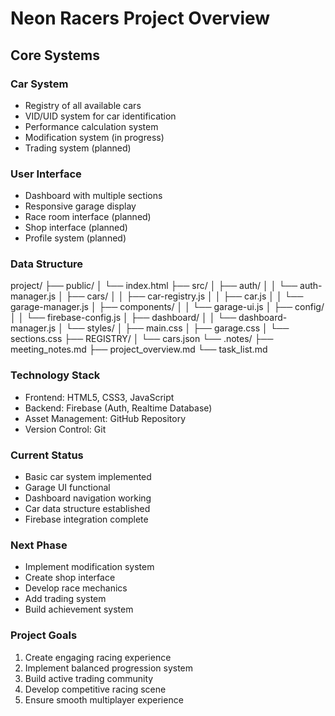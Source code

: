 # Neon Racers Project Overview

## Core Systems

### Car System
- Registry of all available cars
- VID/UID system for car identification
- Performance calculation system
- Modification system (in progress)
- Trading system (planned)

### User Interface
- Dashboard with multiple sections
- Responsive garage display
- Race room interface (planned)
- Shop interface (planned)
- Profile system (planned)

### Data Structure
project/
├── public/
│ └── index.html
├── src/
│ ├── auth/
│ │ └── auth-manager.js
│ ├── cars/
│ │ ├── car-registry.js
│ │ ├── car.js
│ │ └── garage-manager.js
│ ├── components/
│ │ └── garage-ui.js
│ ├── config/
│ │ └── firebase-config.js
│ ├── dashboard/
│ │ └── dashboard-manager.js
│ └── styles/
│ ├── main.css
│ ├── garage.css
│ └── sections.css
├── REGISTRY/
│ └── cars.json
└── .notes/
├── meeting_notes.md
├── project_overview.md
└── task_list.md


### Technology Stack
- Frontend: HTML5, CSS3, JavaScript
- Backend: Firebase (Auth, Realtime Database)
- Asset Management: GitHub Repository
- Version Control: Git

### Current Status
- Basic car system implemented
- Garage UI functional
- Dashboard navigation working
- Car data structure established
- Firebase integration complete

### Next Phase
- Implement modification system
- Create shop interface
- Develop race mechanics
- Add trading system
- Build achievement system

### Project Goals
1. Create engaging racing experience
2. Implement balanced progression system
3. Build active trading community
4. Develop competitive racing scene
5. Ensure smooth multiplayer experience